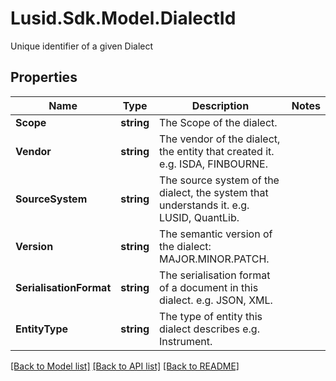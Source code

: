 # Lusid.Sdk.Model.DialectId
Unique identifier of a given Dialect

## Properties

Name | Type | Description | Notes
------------ | ------------- | ------------- | -------------
**Scope** | **string** | The Scope of the dialect. | 
**Vendor** | **string** | The vendor of the dialect, the entity that created it. e.g. ISDA, FINBOURNE. | 
**SourceSystem** | **string** | The source system of the dialect, the system that understands it. e.g. LUSID, QuantLib. | 
**Version** | **string** | The semantic version of the dialect: MAJOR.MINOR.PATCH. | 
**SerialisationFormat** | **string** | The serialisation format of a document in this dialect. e.g. JSON, XML. | 
**EntityType** | **string** | The type of entity this dialect describes e.g. Instrument. | 

[[Back to Model list]](../README.md#documentation-for-models) [[Back to API list]](../README.md#documentation-for-api-endpoints) [[Back to README]](../README.md)

